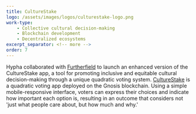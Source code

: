 ```yaml
---
title: CultureStake
logo: /assets/images/logos/culturestake-logo.png
work-type: 
    - Collective cultural decision-making
    - Blockchain development
    - Decentralized ecosystems
excerpt_separator: <!-- more -->
order: 7
---
```

Hypha collaborated with [Furtherfield](https://www.furtherfield.org/) to launch an enhanced version of the CultureStake app, a tool for promoting inclusive and equitable cultural decision-making through a unique quadratic voting system. <!-- more --> [CultureStake](https://culturestake.org/) is a quadratic voting app deployed on the Gnosis blockchain. Using a simple mobile-responsive interface, voters can express their choices and indicate how important each option is, resulting in an outcome that considers not 'just what people care about, but how much and why.'

